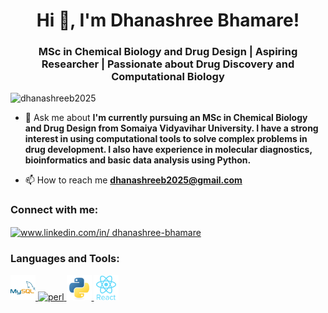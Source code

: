 
<h1 align="center">Hi 👋, I'm Dhanashree Bhamare!</h1>
<h3 align="center">MSc in Chemical Biology and Drug Design | Aspiring Researcher | Passionate about Drug Discovery and Computational Biology</h3>

<p align="left"> <img src="https://komarev.com/ghpvc/?username=dhanashreeb2025&label=Profile%20views&color=0e75b6&style=flat" alt="dhanashreeb2025" /> </p>

- 💬 Ask me about **I'm currently pursuing an MSc in Chemical Biology and Drug Design from Somaiya Vidyavihar University. I have a strong interest in using computational tools to solve complex problems in drug development. I also have experience in molecular diagnostics, bioinformatics and basic data analysis using Python.**

- 📫 How to reach me **dhanashreeb2025@gmail.com**

<h3 align="left">Connect with me:</h3>
<p align="left">
<a href="https://www.linkedin.com/in/dhanashree-bhamare" target="blank"><img align="center" src="https://raw.githubusercontent.com/rahuldkjain/github-profile-readme-generator/master/src/images/icons/Social/linked-in-alt.svg" alt="www.linkedin.com/in/ dhanashree-bhamare" height="30" width="40" /></a>
</p>

<h3 align="left">Languages and Tools:</h3>
<p align="left"> <a href="https://www.mysql.com/" target="_blank" rel="noreferrer"> <img src="https://raw.githubusercontent.com/devicons/devicon/master/icons/mysql/mysql-original-wordmark.svg" alt="mysql" width="40" height="40"/> </a> <a href="https://www.perl.org/" target="_blank" rel="noreferrer"> <img src="https://api.iconify.design/logos-perl.svg" alt="perl" width="40" height="40"/> </a> <a href="https://www.python.org" target="_blank" rel="noreferrer"> <img src="https://raw.githubusercontent.com/devicons/devicon/master/icons/python/python-original.svg" alt="python" width="40" height="40"/> </a> <a href="https://reactjs.org/" target="_blank" rel="noreferrer"> <img src="https://raw.githubusercontent.com/devicons/devicon/master/icons/react/react-original-wordmark.svg" alt="react" width="40" height="40"/> </a> </p>


